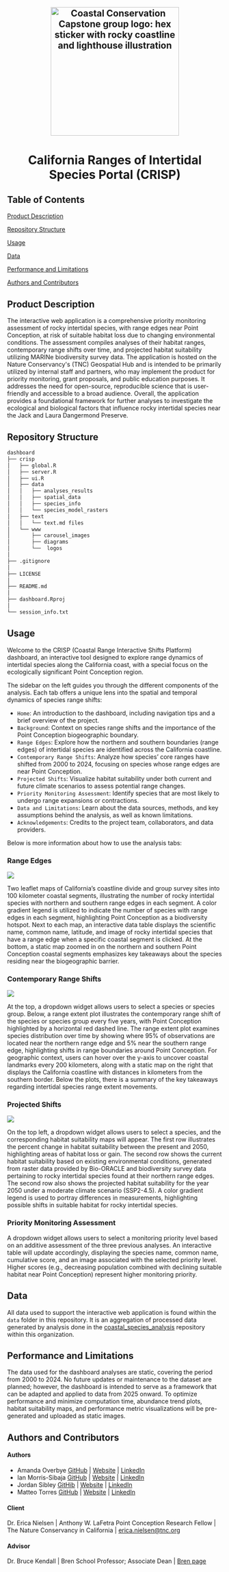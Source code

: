 <h2 align="center"> 
  
<img src="https://github.com/coastalconservation/.github/blob/main/photos/cc-hexlogo-lowquality.png?raw=true" alt="Coastal Conservation Capstone group logo: hex sticker with rocky coastline and lighthouse illustration" width="300">

<h1 align="center">

California Ranges of Intertidal Species Portal (CRISP)

## Table of Contents 
[Product Description](#product-description)

[Repository Structure](#repository-structure)

[Usage](#usage)

[Data](#data)

[Performance and Limitations](#performance-and-limitations) 

[Authors and Contributors](#authors-and-contributors) 




## Product Description
The interactive web application is a comprehensive priority monitoring assessment of rocky intertidal species, with range edges near Point Conception, at risk of suitable habitat loss due to changing environmental conditions. The assessment compiles analyses of their habitat ranges, contemporary range shifts over time, and projected habitat suitability utilizing MARINe biodiversity survey data. The application is hosted on the Nature Conservancy's (TNC) Geospatial Hub and is intended to be primarily utilized by internal staff and partners, who may implement the product for priority monitoring, grant proposals, and public education purposes. It addresses the need for open-source, reproducible science that is user-friendly and accessible to a broad audience. Overall, the application provides a foundational framework for further analyses to investigate the ecological and biological factors that influence rocky intertidal species near the  Jack and Laura Dangermond Preserve.

## Repository Structure
```bash
dashboard
├── crisp
│   ├── global.R
│   ├── server.R
│   ├── ui.R
│   ├── data
│   │   ├── analyses_results
│   │   ├── spatial_data
│   │   ├── species_info
│   │   └── species_model_rasters
│   ├── text
│   │   └── text.md files
│   └── www
│       ├── carousel_images
│       ├── diagrams
│       └──  logos
│
├── .gitignore
│
├── LICENSE
│
├── README.md
│
├── dashboard.Rproj
│
└── session_info.txt

```

## Usage

Welcome to the CRISP (Coastal Range Interactive Shifts Platform) dashboard, an interactive tool designed to explore range dynamics of intertidal species along the California coast, with a special focus on the ecologically significant Point Conception region.

The sidebar on the left guides you through the different components of the analysis. Each tab offers a unique lens into the spatial and temporal dynamics of species range shifts:

- `Home`: An introduction to the dashboard, including navigation tips and a brief overview of the project.
- `Background`: Context on species range shifts and the importance of the Point Conception biogeographic boundary.
- `Range Edges`: Explore how the northern and southern boundaries (range edges) of intertidal species are identified across the California coastline.
- `Contemporary Range Shifts`: Analyze how species’ core ranges have shifted from 2000 to 2024, focusing on species whose range edges are near Point Conception.
- `Projected Shifts`: Visualize habitat suitability under both current and future climate scenarios to assess potential range changes.
- `Priority Monitoring Assessment`: Identify species that are most likely to undergo range expansions or contractions.
- `Data and Limitations`: Learn about the data sources, methods, and key assumptions behind the analysis, as well as known limitations.
- `Acknowledgements`: Credits to the project team, collaborators, and data providers.

Below is more information about how to use the analysis tabs: 

### Range Edges

![](https://github.com/coastalconservation/.github/blob/main/photos/dashboard1.png)

Two leaflet maps of California’s coastline divide and group survey sites into 100 kilometer coastal segments, illustrating the number of rocky intertidal species with northern and southern range edges in each segment. A color gradient legend is utilized to indicate the number of species with range edges in each segment, highlighting Point Conception as a biodiversity hotspot. Next to each map, an interactive data table displays the scientific name, common name, latitude, and image of rocky intertidal species that have a range edge when a specific coastal segment is clicked. At the bottom, a static map zoomed in on the northern and southern Point Conception coastal segments emphasizes key takeaways about the species residing near the biogeographic barrier.

### Contemporary Range Shifts

![](https://github.com/coastalconservation/.github/blob/main/photos/dashboard2.png)

At the top, a dropdown widget allows users to select a species or species group. Below, a range extent plot illustrates the contemporary range shift of the species or species group every five years, with Point Conception highlighted by a horizontal red dashed line. The range extent plot examines species distribution over time by showing where 95% of observations are located near the northern range edge and 5% near the southern range edge, highlighting shifts in range boundaries around Point Conception. For geographic context, users can hover over the y-axis to uncover coastal landmarks every 200 kilometers, along with a static map on the right that displays the California coastline with distances in kilometers from the southern border. Below the plots, there is a summary of the key takeaways regarding intertidal species range extent movements.

### Projected Shifts 

![](https://github.com/coastalconservation/.github/blob/main/photos/dashboard3.png)

On the top left, a dropdown widget allows users to select a species, and the corresponding habitat suitability maps will appear. The first row illustrates the percent change in habitat suitability between the present and 2050, highlighting areas of habitat loss or gain. The second row shows the current habitat suitability based on existing environmental conditions, generated from raster data provided by Bio-ORACLE and biodiversity survey data pertaining to rocky intertidal species found at their northern range edges. The second row also shows the projected habitat suitability for the year 2050 under a moderate climate scenario (SSP2-4.5). A color gradient legend is used to portray differences in measurements, highlighting possible shifts in suitable habitat for rocky intertidal species.

### Priority Monitoring Assessment

A dropdown widget allows users to select a monitoring priority level based on an additive assessment of the three previous analyses. An interactive table will update accordingly, displaying the species name, common name, cumulative score, and an image associated with the selected priority level. Higher scores (e.g., decreasing population combined with declining suitable habitat near Point Conception) represent higher monitoring priority.



## Data 

All data used to support the interactive web application is found within the `data` folder in this repository. It is an aggregation of processed data generated by analysis done in the [coastal_species_analysis](https://github.com/coastalconservation/coastal_species_analysis) repository within this organization. 


## Performance and Limitations

The data used for the dashboard analyses are static, covering the period from 2000 to 2024. No future updates or maintenance to the dataset are planned; however, the dashboard is intended to serve as a framework that can be adapted and applied to data from 2025 onward. To optimize performance and minimize computation time, abundance trend plots, habitat suitability maps, and performance metric visualizations will be pre-generated and uploaded as static images.


## Authors and Contributors 

#### Authors 

- Amanda Overbye  [GitHub](https://github.com/Aoverbye) | [Website](https://aoverbye.github.io/) | [LinkedIn](https://www.linkedin.com/in/amanda-overbye-3a6364161/) 
- Ian Morris-Sibaja  [GitHub](https://github.com/imsibaja) | [Website](https://imsibaja.github.io/) | [LinkedIn](https://www.linkedin.com/in/imsibaja/) 
- Jordan Sibley  [GitHib](https://github.com/jordancsibley) | [Website](https://jordancsibley.github.io/) | [LinkedIn](https://www.linkedin.com/in/jordancsibley/)  
- Matteo Torres  [GitHub](https://github.com/matteo-torres) | [Website](https://matteo-torres.github.io/) | [LinkedIn](https://www.linkedin.com/in/matteo-torres-876a62234/)

#### Client 

Dr. Erica Nielsen  | Anthony W. LaFetra Point Conception Research Fellow | The Nature Conservancy in California | erica.nielsen@tnc.org

#### Advisor 

Dr. Bruce Kendall | Bren School Professor; Associate Dean | [Bren page](https://bren.ucsb.edu/people/bruce-kendall)
